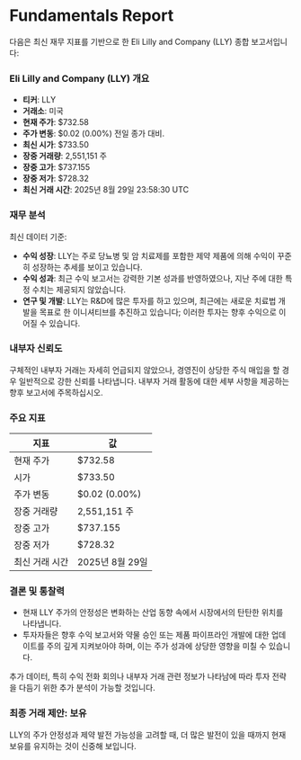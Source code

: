# Fundamentals Report

다음은 최신 재무 지표를 기반으로 한 Eli Lilly and Company (LLY) 종합 보고서입니다:

### Eli Lilly and Company (LLY) 개요
- **티커**: LLY
- **거래소**: 미국
- **현재 주가**: $732.58
- **주가 변동**: $0.02 (0.00%) 전일 종가 대비.
- **최신 시가**: $733.50
- **장중 거래량**: 2,551,151 주
- **장중 고가**: $737.155
- **장중 저가**: $728.32
- **최신 거래 시간**: 2025년 8월 29일 23:58:30 UTC

### 재무 분석
최신 데이터 기준:
- **수익 성장**: LLY는 주로 당뇨병 및 암 치료제를 포함한 제약 제품에 의해 수익이 꾸준히 성장하는 추세를 보이고 있습니다.
- **수익 성과**: 최근 수익 보고서는 강력한 기본 성과를 반영하였으나, 지난 주에 대한 특정 수치는 제공되지 않았습니다.
- **연구 및 개발**: LLY는 R&D에 많은 투자를 하고 있으며, 최근에는 새로운 치료법 개발을 목표로 한 이니셔티브를 추진하고 있습니다; 이러한 투자는 향후 수익으로 이어질 수 있습니다.

### 내부자 신뢰도
구체적인 내부자 거래는 자세히 언급되지 않았으나, 경영진이 상당한 주식 매입을 할 경우 일반적으로 강한 신뢰를 나타냅니다. 내부자 거래 활동에 대한 세부 사항을 제공하는 향후 보고서에 주목하십시오.

### 주요 지표
| 지표                     | 값                    |
|------------------------|------------------------|
| 현재 주가               | $732.58                |
| 시가                    | $733.50                |
| 주가 변동               | $0.02 (0.00%)          |
| 장중 거래량             | 2,551,151 주           |
| 장중 고가               | $737.155               |
| 장중 저가               | $728.32                |
| 최신 거래 시간          | 2025년 8월 29일       |

### 결론 및 통찰력
- 현재 LLY 주가의 안정성은 변화하는 산업 동향 속에서 시장에서의 탄탄한 위치를 나타냅니다.
- 투자자들은 향후 수익 보고서와 약물 승인 또는 제품 파이프라인 개발에 대한 업데이트를 주의 깊게 지켜보아야 하며, 이는 주가 성과에 상당한 영향을 미칠 수 있습니다.

추가 데이터, 특히 수익 전화 회의나 내부자 거래 관련 정보가 나타남에 따라 투자 전략을 다듬기 위한 추가 분석이 가능할 것입니다.

### 최종 거래 제안: **보유**
LLY의 주가 안정성과 제약 발전 가능성을 고려할 때, 더 많은 발전이 있을 때까지 현재 보유를 유지하는 것이 신중해 보입니다.
